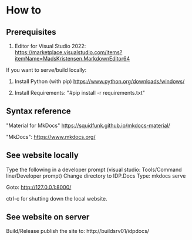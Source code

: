 ﻿# How to 


## Prerequisites

1. Editor for Visual Studio 2022: https://marketplace.visualstudio.com/items?itemName=MadsKristensen.MarkdownEditor64

If you want to serve/build locally:

1. Install Python (with pip) https://www.python.org/downloads/windows/

2. Install Requirements: "#pip install -r requirements.txt"

## Syntax reference

"Material for MkDocs" https://squidfunk.github.io/mkdocs-material/

"MkDocs": https://www.mkdocs.org/

## See website locally

Type the following in a developer prompt (visual studio: Tools/Command line/Developer prompt)
Change directory to IDP.Docs
Type: mkdocs serve

Goto:  http://127.0.0.1:8000/

ctrl-c for shutting down the local website.

## See website on server

Build/Release publish the site to: http://buildsrv01/idpdocs/
